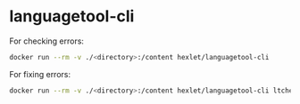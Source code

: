 # languagetool-cli

For checking errors:

```bash
docker run --rm -v ./<directory>:/content hexlet/languagetool-cli
```

For fixing errors:

```bash
docker run --rm -v ./<directory>:/content hexlet/languagetool-cli ltcheck.sh fix
```
